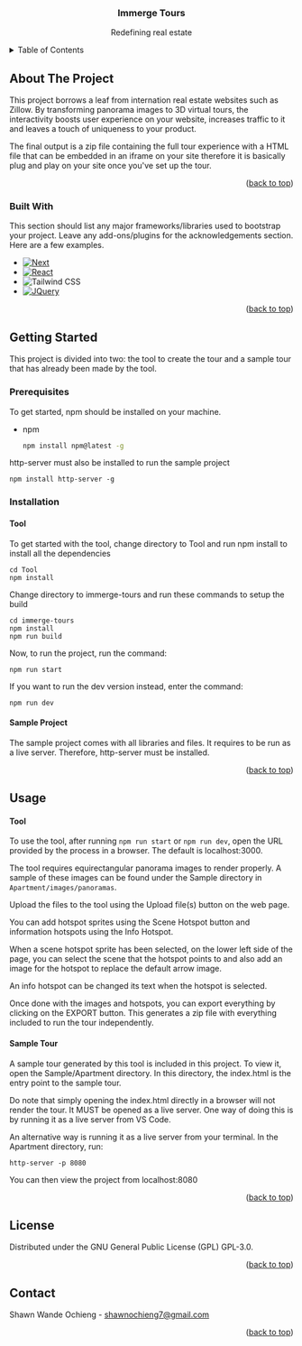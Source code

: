 
<a id="readme-top"></a>

<br />
<div align="center">
  

  <h3 align="center">Immerge Tours</h3>

  <p align="center">
    Redefining real estate
    
  </p>
</div>



<!-- TABLE OF CONTENTS -->
<details>
  <summary>Table of Contents</summary>
  <ol>
    <li>
      <a href="#about-the-project">About The Project</a>
      <ul>
        <li><a href="#built-with">Built With</a></li>
      </ul>
    </li>
    <li>
      <a href="#getting-started">Getting Started</a>
      <ul>
        <li><a href="#prerequisites">Prerequisites</a></li>
        <li><a href="#installation">Installation</a></li>
      </ul>
    </li>
    <li><a href="#usage">Usage</a></li>
    <li><a href="#roadmap">Roadmap</a></li>
    <li><a href="#contributing">Contributing</a></li>
    <li><a href="#license">License</a></li>
    <li><a href="#contact">Contact</a></li>
    <li><a href="#acknowledgments">Acknowledgments</a></li>
  </ol>
</details>



<!-- ABOUT THE PROJECT -->
## About The Project
This project borrows a leaf from internation real estate websites such as Zillow. By transforming panorama images to 3D virtual tours, the interactivity boosts user experience on your website, increases traffic to it and leaves a touch of uniqueness to your product.

The final output is a zip file containing the full tour experience with a HTML file that can be embedded in an iframe on your site therefore it is basically plug and play on your site once you've set up the tour.



<p align="right">(<a href="#readme-top">back to top</a>)</p>



### Built With

This section should list any major frameworks/libraries used to bootstrap your project. Leave any add-ons/plugins for the acknowledgements section. Here are a few examples.

* [![Next][Next.js]][Next-url]
* [![React][React.js]][React-url]
* ![Tailwind CSS](https://readmebadge.vercel.app/badges/tailwind.svg)
* [![JQuery][JQuery.com]][JQuery-url]

<p align="right">(<a href="#readme-top">back to top</a>)</p>



<!-- GETTING STARTED -->
## Getting Started

This project is divided into two: the tool to create the tour and a sample tour that has already been made by the tool.

### Prerequisites

To get started, npm should be installed on your machine.
* npm
  ```sh
  npm install npm@latest -g
  ```

http-server must also be installed to run the sample project
```
npm install http-server -g
```

### Installation

#### Tool
To get started with the tool, change directory to Tool and run npm install to install all the dependencies
```
cd Tool
npm install
```

Change directory to immerge-tours and run these commands to setup the build
```
cd immerge-tours
npm install
npm run build
```
Now, to run the project, run the command:
```
npm run start
```

If you want to run the dev version instead, enter the command:
```
npm run dev
```

#### Sample Project
The sample project comes with all libraries and files. It requires to be run as a live server. Therefore, http-server must be installed.


<p align="right">(<a href="#readme-top">back to top</a>)</p>



<!-- USAGE EXAMPLES -->
## Usage

#### Tool
To use the tool, after running `npm run start` or `npm run dev`, open the URL provided by the process in a browser. The default is localhost:3000.

The tool requires equirectangular panorama images to render properly. A sample of these images can be found under the Sample directory in `Apartment/images/panoramas`. 

Upload the files to the tool using the Upload file(s) button on the web page.

You can add hotspot sprites using the Scene Hotspot button and information hotspots using the Info Hotspot.

When a scene hotspot sprite has been selected, on the lower left side of the page, you can select the scene that the hotspot points to and also add an image for the hotspot to replace the default arrow image.

An info hotspot can be changed its text when the hotspot is selected. 

Once done with the images and hotspots, you can export everything by clicking on the EXPORT button. This generates a zip file with everything included to run the tour independently.


#### Sample Tour
A sample tour generated by this tool is included in this project. To view it, open the Sample/Apartment directory. In this directory, the index.html is the entry point to the sample tour. 

Do note that simply opening the index.html directly in a browser will not render the tour. It MUST be opened as a live server. One way of doing this is by running it as a live server from VS Code.

An alternative way is running it as a live server from your terminal.
In the Apartment directory, run:
```
http-server -p 8080
```
You can then view the project from localhost:8080

<p align="right">(<a href="#readme-top">back to top</a>)</p>






<!-- LICENSE -->
## License

Distributed under the GNU General Public License (GPL) GPL-3.0. 

<p align="right">(<a href="#readme-top">back to top</a>)</p>



<!-- CONTACT -->
## Contact

Shawn Wande Ochieng - shawnochieng7@gmail.com



<p align="right">(<a href="#readme-top">back to top</a>)</p>






<!-- MARKDOWN LINKS & IMAGES -->
<!-- https://www.markdownguide.org/basic-syntax/#reference-style-links -->
[contributors-shield]: https://img.shields.io/github/contributors/othneildrew/Best-README-Template.svg?style=for-the-badge
[contributors-url]: https://github.com/othneildrew/Best-README-Template/graphs/contributors
[forks-shield]: https://img.shields.io/github/forks/othneildrew/Best-README-Template.svg?style=for-the-badge
[forks-url]: https://github.com/othneildrew/Best-README-Template/network/members
[stars-shield]: https://img.shields.io/github/stars/othneildrew/Best-README-Template.svg?style=for-the-badge
[stars-url]: https://github.com/othneildrew/Best-README-Template/stargazers
[issues-shield]: https://img.shields.io/github/issues/othneildrew/Best-README-Template.svg?style=for-the-badge
[issues-url]: https://github.com/othneildrew/Best-README-Template/issues
[license-shield]: https://img.shields.io/github/license/othneildrew/Best-README-Template.svg?style=for-the-badge
[license-url]: https://github.com/othneildrew/Best-README-Template/blob/master/LICENSE.txt
[linkedin-shield]: https://img.shields.io/badge/-LinkedIn-black.svg?style=for-the-badge&logo=linkedin&colorB=555
[linkedin-url]: https://linkedin.com/in/othneildrew
[product-screenshot]: images/screenshot.png
[Next.js]: https://img.shields.io/badge/next.js-000000?style=for-the-badge&logo=nextdotjs&logoColor=white
[Next-url]: https://nextjs.org/
[React.js]: https://img.shields.io/badge/React-20232A?style=for-the-badge&logo=react&logoColor=61DAFB
[React-url]: https://reactjs.org/
[Vue.js]: https://img.shields.io/badge/Vue.js-35495E?style=for-the-badge&logo=vuedotjs&logoColor=4FC08D
[Vue-url]: https://vuejs.org/
[Angular.io]: https://img.shields.io/badge/Angular-DD0031?style=for-the-badge&logo=angular&logoColor=white
[Angular-url]: https://angular.io/
[Svelte.dev]: https://img.shields.io/badge/Svelte-4A4A55?style=for-the-badge&logo=svelte&logoColor=FF3E00
[Svelte-url]: https://svelte.dev/
[Laravel.com]: https://img.shields.io/badge/Laravel-FF2D20?style=for-the-badge&logo=laravel&logoColor=white
[Laravel-url]: https://laravel.com
[Bootstrap.com]: https://img.shields.io/badge/Bootstrap-563D7C?style=for-the-badge&logo=bootstrap&logoColor=white
[Bootstrap-url]: https://getbootstrap.com
[JQuery.com]: https://img.shields.io/badge/jQuery-0769AD?style=for-the-badge&logo=jquery&logoColor=white
[JQuery-url]: https://jquery.com 